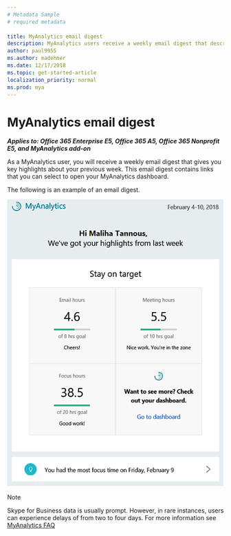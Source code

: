 ```yaml
---
# Metadata Sample
# required metadata

title: MyAnalytics email digest
description: MyAnalytics users receive a weekly email digest that describes key highlights. 
author: paul9955
ms.author: madehmer
ms.date: 12/17/2018
ms.topic: get-started-article
localization_priority: normal 
ms.prod: mya
---
```


# MyAnalytics email digest

_**Applies to: Office 365 Enterprise E5, Office 365 A5, Office 365 Nonprofit E5, and MyAnalytics add-on**_

As a MyAnalytics user, you will receive a weekly email digest that gives you key highlights about your previous week. This email digest contains links that you can select to open your MyAnalytics dashboard.

The following is an example of an email digest.


<img src="../../Images/mya/use/digest-email.png" alt="Weekly email digest">

<!---
If you do not want to receive digest emails from MyAnalytics, you can opt out of the emails using the following steps:

1. In MyAnalytics, go to Settings.
2. Go to Feature Setting and select **Off** for Digest Email.
3. Click **OK** to save the changes.
--->

>[!Note]
> Skype for Business data is usually prompt. However, in rare instances, users can experience delays of from two to four days. For more information see [MyAnalytics FAQ](../Overview/MyA-faq.md)


</br>
